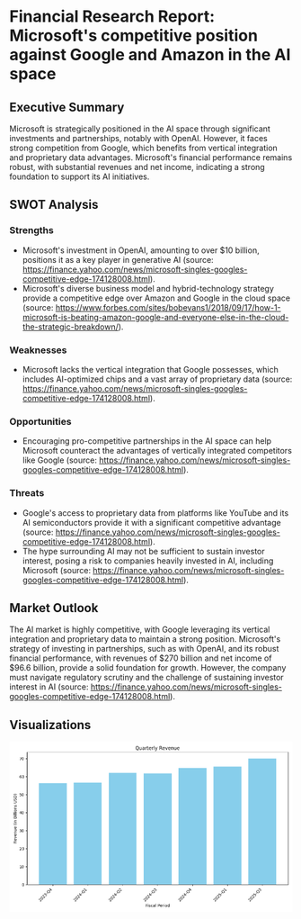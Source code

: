 # Financial Research Report: Microsoft's competitive position against Google and Amazon in the AI space

## Executive Summary

Microsoft is strategically positioned in the AI space through significant investments and partnerships, notably with OpenAI. However, it faces strong competition from Google, which benefits from vertical integration and proprietary data advantages. Microsoft's financial performance remains robust, with substantial revenues and net income, indicating a strong foundation to support its AI initiatives.

## SWOT Analysis

### Strengths
- Microsoft's investment in OpenAI, amounting to over $10 billion, positions it as a key player in generative AI (source: https://finance.yahoo.com/news/microsoft-singles-googles-competitive-edge-174128008.html).
- Microsoft's diverse business model and hybrid-technology strategy provide a competitive edge over Amazon and Google in the cloud space (source: https://www.forbes.com/sites/bobevans1/2018/09/17/how-1-microsoft-is-beating-amazon-google-and-everyone-else-in-the-cloud-the-strategic-breakdown/).

### Weaknesses
- Microsoft lacks the vertical integration that Google possesses, which includes AI-optimized chips and a vast array of proprietary data (source: https://finance.yahoo.com/news/microsoft-singles-googles-competitive-edge-174128008.html).

### Opportunities
- Encouraging pro-competitive partnerships in the AI space can help Microsoft counteract the advantages of vertically integrated competitors like Google (source: https://finance.yahoo.com/news/microsoft-singles-googles-competitive-edge-174128008.html).

### Threats
- Google's access to proprietary data from platforms like YouTube and its AI semiconductors provide it with a significant competitive advantage (source: https://finance.yahoo.com/news/microsoft-singles-googles-competitive-edge-174128008.html).
- The hype surrounding AI may not be sufficient to sustain investor interest, posing a risk to companies heavily invested in AI, including Microsoft (source: https://finance.yahoo.com/news/microsoft-singles-googles-competitive-edge-174128008.html).

## Market Outlook

The AI market is highly competitive, with Google leveraging its vertical integration and proprietary data to maintain a strong position. Microsoft's strategy of investing in partnerships, such as with OpenAI, and its robust financial performance, with revenues of $270 billion and net income of $96.6 billion, provide a solid foundation for growth. However, the company must navigate regulatory scrutiny and the challenge of sustaining investor interest in AI (source: https://finance.yahoo.com/news/microsoft-singles-googles-competitive-edge-174128008.html).

## Visualizations

![Chart](quarterly_revenue.png)
